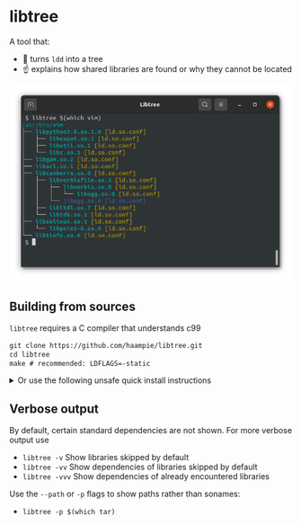 # libtree

A tool that:
- :deciduous_tree: turns `ldd` into a tree
- :point_up: explains how shared libraries are found or why they cannot be located

![Screenshot of libtree](doc/screenshot.png)

## Building from sources

`libtree` requires a C compiler that understands c99

```
git clone https://github.com/haampie/libtree.git
cd libtree
make # recommended: LDFLAGS=-static
```

<details>
<summary>Or use the following unsafe quick install instructions</summary>

```
curl -Lfs https://raw.githubusercontent.com/haampie/libtree-in-c/master/libtree.c | cc -o libtree -x c - -std=c99 -D_FILE_OFFSET_BITS=64
```
</details>


## Verbose output

By default, certain standard dependencies are not shown. For more verbose output use

-  `libtree -v`             Show libraries skipped by default
-  `libtree -vv`            Show dependencies of libraries skipped by default
-  `libtree -vvv`           Show dependencies of already encountered libraries

Use the `--path` or `-p` flags to show paths rather than sonames:

- `libtree -p $(which tar)`

